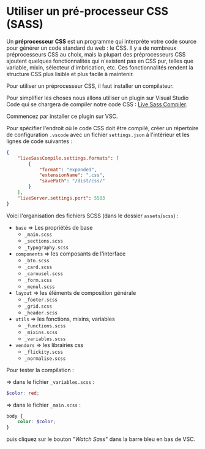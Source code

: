 
# Utiliser un pré-processeur CSS (SASS)

Un **préprocesseur**  **CSS** est un programme qui interprète votre code source pour générer un code standard du web : le CSS. Il y a de nombreux préprocesseurs CSS au choix, mais la plupart des préprocesseurs CSS ajoutent quelques fonctionnalités qui n'existent pas en CSS pur, telles que variable, mixin, sélecteur d'imbrication, etc. Ces fonctionnalités rendent la structure CSS plus lisible et plus facile à maintenir.

Pour utiliser un préprocesseur CSS, il faut installer un compilateur.

Pour simplifier les choses nous allons utiliser un plugin sur Visual Studio Code qui se chargera de compiler notre code CSS : [Live Sass Compiler](https://marketplace.visualstudio.com/items?itemName=ritwickdey.live-sass).

Commencez par installer ce plugin sur VSC.

Pour spécifier l'endroit où le code CSS doit être compilé, créer un répertoire de configuration `.vscode` avec un fichier `settings.json` à l'intérieur et les lignes de code suivantes :
```json
{
	"liveSassCompile.settings.formats": [
		{
			"format": "expanded",
			"extensionName": ".css",
			"savePath": "/dist/css/"
		}
	],
	"liveServer.settings.port": 5503
}
```
  

Voici l'organisation des fichiers SCSS (dans le dossier `assets`/`scss`) :
-  `base` => Les propriétés de base
	-  `_main.scss`
	-  `_sections.scss`
	-  `_typography.scss`
-  `components` => les composants de l'interface
	-  `_btn.scss`
	-  `_card.scss`
	-  `_carousel.scss`
	-  `_form.scss`
	-  `_menul.scss`
-  `layout` => les éléments de composition générale
	-  `_footer.scss`
	-  `_grid.scss`
	-  `_header.scss`
-  `utils` => les fonctions, mixins, variables
	-  `_functions.scss`
	-  `_mixins.scss`
	-  `_variables.scss`
-  `vendors` => les librairies css
	-  `_flickity.scss`
	-  `_normalise.scss`

Pour tester la compilation :

=> dans le fichier `_variables.scss` :

```scss
$color: red;
```
=> dans le fichier `_main.scss` :
```scss
body {
	color: $color;
}
```

puis cliquez sur le bouton "*Watch Sass*" dans la barre bleu en bas de VSC.